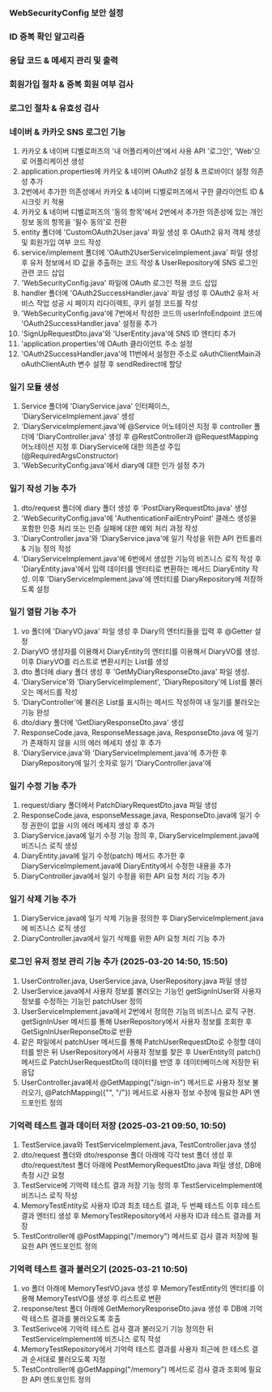 ### WebSecurityConfig 보안 설정

### ID 중복 확인 알고리즘

### 응답 코드 & 메세지 관리 및 출력

### 회원가입 절차 & 중복 회원 여부 검사

### 로그인 절차 & 유효성 검사

### 네이버 & 카카오 SNS 로그인 기능
1. 카카오 & 네이버 디벨로퍼즈의 '내 어플리케이션'에서 사용 API '로그인', 'Web'으로 어플리케이션 생성
2. application.properties에 카카오 & 네이버 OAuth2 설정 & 프로바이더 설정 의존성 추가
3. 2번에서 추가한 의존성에서 카카오 & 네이버 디벨로퍼즈에서 구한 클라이언트 ID & 시크릿 키 적용
4. 카카오 & 네이버 디벨로퍼즈의 '동의 항목'에서 2번에서 추가한 의존성에 있는 개인정보 동의 항목을 '필수 동의'로 전환
5. entity 폴더에 'CustomOAuth2User.java' 파일 생성 후 OAuth2 유저 객체 생성 및 회원가입 여부 코드 작성
6. service/implement 폴더에 'OAuth2UserServiceImplement.java' 파일 생성 후 유저 정보에서 ID 값을 추출하는 코드 작성 & UserRepository에 SNS 로그인 관련 코드 삽입
7. 'WebSecurityConfig.java' 파일에 OAuth 로그인 적용 코드 삽입
8. handler 폴더에 'OAuth2SuccessHandler.java' 파일 생성 후 OAuth2 유저 서비스 작업 성공 시 페이지 리다이렉트, 쿠키 설정 코드를 작성
9. 'WebSecurityConfig.java'에 7번에서 작성한 코드의 userInfoEndpoint 코드에 'OAuth2SuccessHandler.java' 설정을 추가
10. 'SignUpRequestDto.java'와 'UserEntity.java'에 SNS ID 엔티티 추가
11. 'application.properties'에 OAuth 클라이언트 주소 설정
12. 'OAuth2SuccessHandler.java'에 11번에서 설정한 주소로 oAuthClientMain과 oAuthClientAuth 변수 설정 후 sendRedirect에 할당

### 일기 모듈 생성
1. Service 폴더에 'DiaryService.java' 인터페이스, 'DiaryServiceImplement.java' 생성
2. 'DiaryServiceImplement.java'에 @Service 어노테이션 지정 후 controller 폴더에 'DiaryController.java' 생성 후 @RestController과 @RequestMapping 어노테이션 지정 후 DiaryService에 대한 의존성 주입(@RequiredArgsConstructor)
3. 'WebSecurityConfig.java'에서 diary에 대한 인가 설정 추가

### 일기 작성 기능 추가
1. dto/request 폴더에 diary 폴더 생성 후 'PostDiaryRequestDto.java' 생성
2. 'WebSecurityConfig.java'에 'AuthenticationFailEntryPoint' 클래스 생성을 포함한 인증 처리 또는 인증 실패에 대한 예외 처리 과정 작성
3. 'DiaryController.java'와 'DiaryService.java'에 일기 작성을 위한 API 컨트롤러 & 기능 정의 작성
4. 'DiaryServiceImplement.java'에 6번에서 생성한 기능의 비즈니스 로직 작성 후 'DiaryEntity.java'에서 입력 데이터를 엔터티로 변환하는 메서드 DiaryEntity 작성. 이후 'DiaryServiceImplement.java'에 엔터티를 DiaryRepository에 저장하도록 설정

### 일기 열람 기능 추가
1. vo 폴더에 'DiaryVO.java' 파일 생성 후 Diary의 엔터티들을 입력 후 @Getter 설정
2. DiaryVO 생성자를 이용해서 DiaryEntity의 엔터티를 이용해서 DiaryVO를 생성. 이후 DiaryVO를 리스트로 변환시키는 List<DiaryVO>를 생성
3. dto 폴더에 diary 폴더 생성 후 'GetMyDiaryResponseDto.java' 파일 생성.
4. 'DiaryService'와 'DiaryServiceImplement', 'DiaryRepository'에 List를 불러오는 메서드를 작성
5. 'DiaryController'에 불러온 List를 표시하는 메서드 작성하여 내 일기를 불러오는 기능 완성
6. dto/diary 폴더에 'GetDiaryResponseDto.java' 생성
7. ResponseCode.java, ResponseMessage.java, ResponseDto.java 에 일기가 존재하지 않을 시의 에러 메세지 생성 후 추가
8. 'DiaryService.java'와 'DiaryServiceImplement.java'에 추가한 후 DiaryRepository에 일기 숫자로 일기 'DiaryController.java'에

### 일기 수정 기능 추가
1. request/diary 폴더에서 PatchDiaryRequestDto.java 파일 생성
2. ResponseCode.java, esponseMessage.java, ResponseDto.java에 일기 수정 권한이 없을 시의 에러 메세지 생성 후 추가
3. DiaryService.java에 일기 수정 기능 정의 후, DiaryServiceImplement.java에 비즈니스 로직 생성
4. DiaryEntity.java에 일기 수정(patch) 메서드 추가한 후 DiaryServiceImplement.java에 DiaryEntity에서 수정한 내용을 추가
5. DiaryController.java에서 일기 수정을 위한 API 요청 처리 기능 추가

### 일기 삭제 기능 추가
1. DiaryService.java에 일기 삭제 기능을 정의한 후 DiaryServiceImplement.java에 비즈니스 로직 생성
2. DiaryController.java에서 일기 삭제를 위한 API 요청 처리 기능 추가

### 로그인 유저 정보 관리 기능 추가 (2025-03-20 14:50, 15:50)
1. UserController.java, UserService.java, UserRepository.java 파일 생성
2. UserService.java에서 사용자 정보를 불러오는 기능인 getSignInUser와 사용자 정보를 수정하는 기능인 patchUser 정의
3. UserServiceImplement.java에서 2번에서 정의한 기능의 비즈니스 로직 구현. getSignInUser 메서드를 통해 UserRepository에서 사용자 정보를 조회한 후 GetSignInUserReponseDto로 반환
4. 같은 파일에서 patchUser 메서드를 통해 PatchUserRequestDto로 수정할 데이터를 받은 뒤 UserRepository에서 사용자 정보를 찾은 후 UserEntity의 patch() 메서드로 PatchUserRequestDto의 데이터를 반영 후 데이터베이스에 저장한 뒤 응답
5. UserController.java에서 @GetMapping("/sign-in") 메서드로 사용자 정보 불러오기, @PatchMapping({"", "/"}) 메서드로 사용자 정보 수정에 필요한 API 엔드포인트 정의

### 기억력 테스트 결과 데이터 저장 (2025-03-21 09:50, 10:50)
1. TestService.java와 TestServiceImplement.java, TestController.java 생성
2. dto/request 폴더와 dto/response 폴더 아래에 각각 test 폴더 생성 후 dto/request/test 폴더 아래에 PostMemoryRequestDto.java 파일 생성, DB에 측정 시간 요청
3. TestService에 기억력 테스트 결과 저장 기능 정의 후 TestServiceImplement에 비즈니스 로직 작성
4. MemoryTestEntity로 사용자 ID과 최초 테스트 결과, 두 번째 테스트 이후 테스트 결과 엔터티 생성 후 MemoryTestRepository에서 사용자 ID과 테스트 결과를 저장
5. TestController에 @PostMapping("/memory") 메서드로 검사 결과 저장에 필요한 API 엔드포인트 정의

### 기억력 테스트 결과 불러오기 (2025-03-21 10:50)
1. vo 폴더 아래에 MemoryTestVO.java 생성 후 MemoryTestEntity의 엔터티를 이용해 MemoryTestVO를 생성 후 리스트로 변환
2. response/test 폴더 아래에 GetMemoryResponseDto.java 생성 후 DB에 기억력 테스트 결과를 불러오도록 호출
3. TestSerivce에 기억력 테스트 검사 결과 불러오기 기능 정의한 뒤 TestServiceImplement에 비즈니스 로직 작성
4. MemoryTestRepository에서 기억력 테스트 결과를 사용자 최근에 한 테스트 결과 순서대로 불러오도록 지정
5. TestController에 @GetMapping("/memory") 메서드로 검사 결과 조회에 필요한 API 엔드포인트 정의